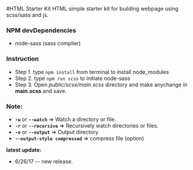 #HTML Starter Kit
HTML simple starter kit for building webpage using scss/sass and js. 

### NPM devDependencies 
 - node-sass (sass complier)

### Instruction
 - Step 1. type `npm install` from terminal to install node_modules
 - Step 2. type `npm run scss` to initiate node-sass
 - Step 3. Open *public/scss/main.scss* directory and make anychange in **main.scss** and save.
 
 ### Note:
 - **`-w`** or **`--watch`**  =>  Watch a directory or file.
 - **`-r`** or **`--recursive`** => Recursively watch directories or files.
 - **`-o`** or **`--output`** => Output directory
 - **`--output-style compressed`** => compress file (option)

**latest update:**
 - 6/26/17 -- new release.
